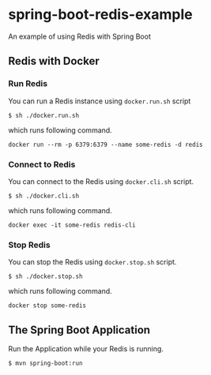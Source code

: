 # spring-boot-redis-example

An example of using Redis with Spring Boot

## Redis with Docker

### Run Redis

You can run a Redis instance using `docker.run.sh` script

```shell script
$ sh ./docker.run.sh
```

which runs following command.

```shell script
docker run --rm -p 6379:6379 --name some-redis -d redis
```

### Connect to Redis

You can connect to the Redis using `docker.cli.sh` script.

```shell script
$ sh ./docker.cli.sh
```

which runs following command.

```shell script
docker exec -it some-redis redis-cli
```

### Stop Redis

You can stop the Redis using `docker.stop.sh` script.

```shell script
$ sh ./docker.stop.sh
```

which runs following command.

```shell script
docker stop some-redis
```

## The Spring Boot Application

Run the Application while your Redis is running.

```shell script
$ mvn spring-boot:run
```
